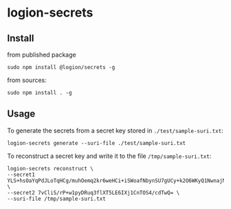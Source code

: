# logion-secrets

## Install

from published package
```shell
sudo npm install @logion/secrets -g
```

from sources:
```shell
sudo npm install . -g
```

## Usage
To generate the secrets from a secret key stored in `./test/sample-suri.txt`:

```shell
logion-secrets generate --suri-file ./test/sample-suri.txt
```

To reconstruct a secret key and write it to the file `/tmp/sample-suri.txt`:

```shell
logion-secrets reconstruct \
--secret1 YLS+hsOaYqPdJLoTqHCg/muhOemq2kr6weHCi+iSWoafNbynSU7gUCy+k2O6WKyQ1NwnajNupaqhdYI+9dCdPpmi/6OSj39/FuzandUFOZ5tlyH/z9kUE7Wqfl4/tR07 \
--secret2 7vCliS/rP+w1pyDRuq3flXT5LE6IXj1CnTOS4/cdTwQ= \
--suri-file /tmp/sample-suri.txt
```
